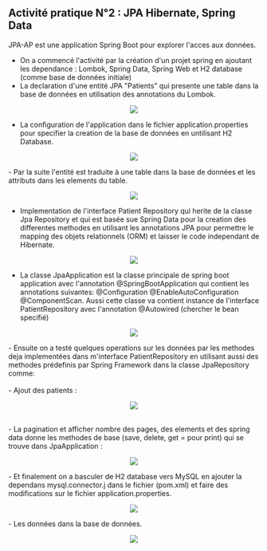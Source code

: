 ## Activité pratique N°2 : JPA Hibernate, Spring Data


JPA-AP est une application Spring Boot pour explorer l'acces aux données.
- On a commencé l'activité par la création d'un projet spring en ajoutant les dependance : Lombok, Spring Data, Spring Web et H2 database (comme base de données initiale)
- La declaration d'une entité JPA "Patients" qui presente une table dans la base de données en utilisation des annotations du Lombok.
<p align="center">
   <img src="https://user-images.githubusercontent.com/92638641/234074225-aff4af53-4e43-4283-ba4c-61994665b331.png">
</p>

- La configuration de l'application dans le fichier application.properties pour specifier la creation de la base de données en untilisant H2 Database.

<p align="center">
<img src="https://user-images.githubusercontent.com/92638641/234079813-6b9903cd-72f9-4fb5-a2f7-47b60d3835e7.png"/>
</p>
- Par la suite l'entité est traduite à une table dans la base de données et les attributs dans les elements du table.
<p align="center">
<img src="https://user-images.githubusercontent.com/92638641/234082721-47228378-ae72-47fd-86f3-71b5966e0b63.png"/>
</p>

 - Implementation de l'interface Patient Repository qui herite de la classe Jpa Repository et qui est basée sue Spring Data pour la creation des differentes methodes en utilisant les annotations JPA pour permettre le mapping des objets relationnels (ORM) et laisser le code independant de Hibernate.

<p align="center">
<img src="https://user-images.githubusercontent.com/92638641/234076967-aec68f29-fdea-4f3f-a6d4-72d949521b61.png"/>
</p>

- La classe JpaApplication est la classe principale de spring boot application avec l'annotation @SpringBootApplication  qui contient les annotations suivantes:  @Configuration @EnableAutoConfiguration @ComponentScan. Aussi cette classe va contient instance de l'interface PatientRepository avec l'annotation @Autowired (chercher le bean specifié)
<p align="center">
<img src="https://user-images.githubusercontent.com/92638641/234084230-eff1e6ed-913e-482f-88c5-1feb7e142934.png"/>
</p>
- Ensuite on a testé quelques operations sur les données par les methodes deja implementées dans m'interface PatientRepository en utilisant aussi des methodes prédefinis par Spring Framework dans la classe JpaRepository comme: <br>
   <br>
- Ajout des patients :<br>
   <p align="center">
<img src="https://user-images.githubusercontent.com/92638641/234084480-89b94d30-8f2d-47f7-b4f6-c04c0eb97837.png"/>
</p>
      <br>
- La pagination et afficher nombre des pages, des elements et des spring data donne les methodes de base (save, delete, get = pour print) qui se trouve dans JpaApplication :<br>
   <p align="center">
<img src="https://user-images.githubusercontent.com/92638641/234086001-f3a17a7f-6613-4f21-a048-8507c5b21f8f.png"/>
</p>
- Et finalement on a basculer de H2 database vers MySQL en ajouter la dependans mysql.connector.j dans le fichier (pom.xml) et faire des modifications sur le fichier application.properties.
<p align="center">
<img src="https://user-images.githubusercontent.com/92638641/234088153-23c7e058-7c83-4376-b229-ccf611a19f1d.png"/>
</p>
- Les données dans la base de données.
<p align="center">
<img src="https://user-images.githubusercontent.com/92638641/234088550-c80cf6f2-b0ec-43c6-b1b8-65ff44526dea.png"/>

</p>


